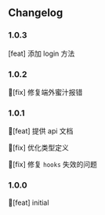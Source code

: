 ## Changelog

### 1.0.3

[feat] 添加 login 方法

### 1.0.2

[fix] 修复端外蜜汁报错

### 1.0.1

[feat] 提供 api 文档

[fix] 优化类型定义

[fix] 修复 `hooks` 失效的问题

### 1.0.0

[feat] initial
